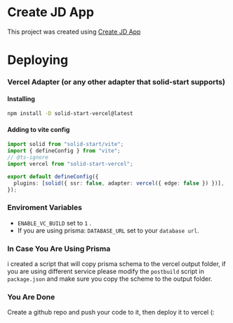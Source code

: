 # Create JD App

This project was created using [Create JD App](https://github.com/OrJDev/create-jd-app)

# Deploying

### Vercel Adapter (or any other adapter that solid-start supports)

#### Installing

```bash
npm install -D solid-start-vercel@latest
```

#### Adding to vite config

```ts
import solid from "solid-start/vite";
import { defineConfig } from "vite";
// @ts-ignore
import vercel from "solid-start-vercel";

export default defineConfig({
  plugins: [solid({ ssr: false, adapter: vercel({ edge: false }) })],
});
```

### Enviroment Variables

- `ENABLE_VC_BUILD` set to `1` .
- If you are using prisma: `DATABASE_URL` set to your `database url`.

### In Case You Are Using Prisma

i created a script that will copy prisma schema to the vercel output folder, if you are using different service please modify the `postbuild` script in `package.json` and make sure you copy the scheme to the output folder.

### You Are Done

Create a github repo and push your code to it, then deploy it to vercel (:
